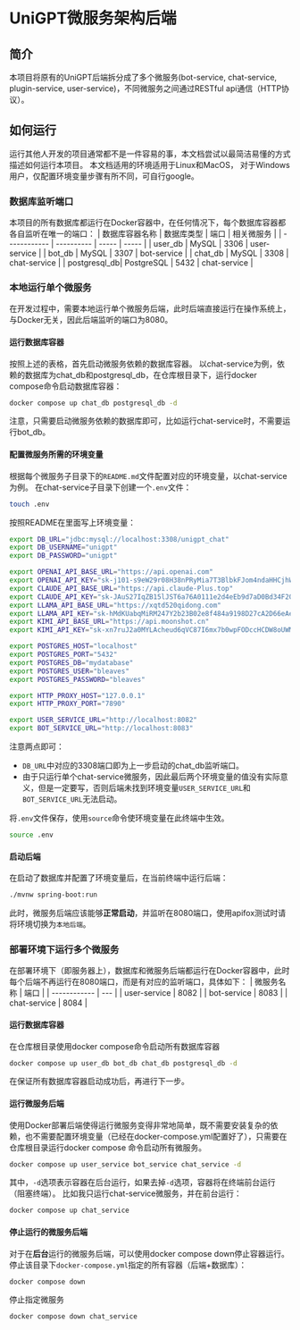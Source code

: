 # UniGPT微服务架构后端
## 简介
本项目将原有的UniGPT后端拆分成了多个微服务(bot-service, chat-service, plugin-service, user-service)，不同微服务之间通过RESTful api通信（HTTP协议）。
## 如何运行
运行其他人开发的项目通常都不是一件容易的事，本文档尝试以最简洁易懂的方式描述如何运行本项目。
本文档适用的环境适用于Linux和MacOS， 对于Windows用户，仅配置环境变量步骤有所不同，可自行google。
### 数据库监听端口
本项目的所有数据库都运行在Docker容器中，在任何情况下，每个数据库容器都各自监听在唯一的端口：
| 数据库容器名称 | 数据库类型   | 端口  | 相关微服务 |
| ------------ | ---------- | ----- | ----- |
| user_db      | MySQL      | 3306  | user-service |
| bot_db       | MySQL      | 3307  | bot-service |
| chat_db      | MySQL      | 3308  | chat-service |
| postgresql_db| PostgreSQL | 5432  | chat-service |
### 本地运行单个微服务
在开发过程中，需要本地运行单个微服务后端，此时后端直接运行在操作系统上，与Docker无关，因此后端监听的端口为8080。
#### 运行数据库容器
按照上述的表格，首先启动微服务依赖的数据库容器。
以chat-service为例，依赖的数据库为chat_db和postgresql_db，在仓库根目录下，运行docker compose命令启动数据库容器：
```sh
docker compose up chat_db postgresql_db -d
```
注意，只需要启动微服务依赖的数据库即可，比如运行chat-service时，不需要运行bot_db。

#### 配置微服务所需的环境变量
根据每个微服务子目录下的`README.md`文件配置对应的环境变量，以chat-service为例。
在chat-service子目录下创建一个`.env`文件：
```sh
touch .env
```
按照README在里面写上环境变量：
```sh
export DB_URL="jdbc:mysql://localhost:3308/unigpt_chat"
export DB_USERNAME="unigpt"
export DB_PASSWORD="unigpt"

export OPENAI_API_BASE_URL="https://api.openai.com"
export OPENAI_API_KEY="sk-j101-s9eW29r08H38nPRyMia7T3BlbkFJom4ndaHHCjhWkRRp3lsG"
export CLAUDE_API_BASE_URL="https://api.claude-Plus.top"
export CLAUDE_API_KEY="sk-JAuS27IqZB15lJST6a76A0111e2d4eEb9d7aD0Bd34F20271"
export LLAMA_API_BASE_URL="https://xqtd520qidong.com"
export LLAMA_API_KEY="sk-hMdKUabqMiRM247Y2b23B02e8f484a9198D27cA2D66eAe4d"
export KIMI_API_BASE_URL="https://api.moonshot.cn"
export KIMI_API_KEY="sk-xn7ruJ2a0MYLAcheud6qVC87I6mx7b0wpFODccHCDW8oUWMg"

export POSTGRES_HOST="localhost"
export POSTGRES_PORT="5432"
export POSTGRES_DB="mydatabase"
export POSTGRES_USER="bleaves" 
export POSTGRES_PASSWORD="bleaves" 

export HTTP_PROXY_HOST="127.0.0.1" 
export HTTP_PROXY_PORT="7890" 

export USER_SERVICE_URL="http://localhost:8082"
export BOT_SERVICE_URL="http://localhost:8083"
```

注意两点即可：
- `DB_URL`中对应的3308端口即为上一步启动的chat_db监听端口。
- 由于只运行单个chat-service微服务，因此最后两个环境变量的值没有实际意义，但是一定要写，否则后端未找到环境变量`USER_SERVICE_URL`和`BOT_SERVICE_URL`无法启动。

将`.env`文件保存，使用`source`命令使环境变量在此终端中生效。
```sh
source .env
```
#### 启动后端
在启动了数据库并配置了环境变量后，在当前终端中运行后端：
```sh
./mvnw spring-boot:run 
```
此时，微服务后端应该能够**正常启动**，并监听在8080端口，使用apifox测试时请将环境切换为`本地后端`。

### 部署环境下运行多个微服务
在部署环境下（即服务器上），数据库和微服务后端都运行在Docker容器中，此时每个后端不再运行在8080端口，而是有对应的监听端口，具体如下：
| 微服务名称 | 端口 |
| ------------ | --- |
| user-service | 8082 |
| bot-service | 8083 |
| chat-service | 8084 |

#### 运行数据库容器
在仓库根目录使用docker compose命令启动所有数据库容器
```sh
docker compose up user_db bot_db chat_db postgresql_db -d
```
在保证所有数据库容器启动成功后，再进行下一步。

#### 运行微服务后端
使用Docker部署后端使得运行微服务变得非常地简单，既不需要安装复杂的依赖，也不需要配置环境变量（已经在docker-compose.yml配置好了），只需要在仓库根目录运行docker compose 命令启动所有微服务。
```sh
docker compose up user_service bot_service chat_service -d
```
其中，`-d`选项表示容器在后台运行，如果去掉`-d`选项，容器将在终端前台运行（阻塞终端）。
比如我只运行chat-service微服务，并在前台运行：
```sh
docker compose up chat_service
```


#### 停止运行的微服务后端
对于在**后台**运行的微服务后端，可以使用docker compose down停止容器运行。
停止该目录下`docker-compose.yml`指定的所有容器（后端+数据库）：
```sh
docker compose down
```
停止指定微服务
```sh
docker compose down chat_service
```
